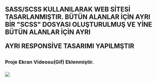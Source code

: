 <h2>SASS/SCSS KULLANILARAK WEB SİTESİ TASARLANMIŞTIR. BÜTÜN ALANLAR İÇİN AYRI BİR "SCSS" DOSYASI OLUŞTURULMUŞ VE YİNE BÜTÜN ALANLAR İÇİN AYRI 

AYRI RESPONSİVE TASARIMI YAPILMŞTIR<h2>


<h3>Proje Ekran Videosu(Gif) Eklenmiştir.<h3>

![](tanıtım.gif)

